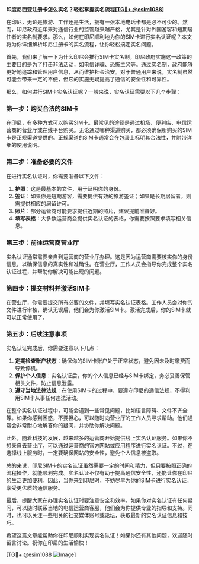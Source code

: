 **印度尼西亚注册卡怎么实名？轻松掌握实名流程[[TG💪+ @esim1088](https://t.me/s/esim1088)]**

在印尼，无论是旅游、工作还是生活，拥有一张本地电话卡都是必不可少的。然而，印尼政府近年来对通信行业的监管越来越严格，尤其是针对外国游客和短期居住者的实名制要求。那么，如何在印尼顺利地为你的SIM卡进行实名认证呢？本文将为你详细解析印尼注册卡的实名流程，让你轻松搞定实名问题。

首先，我们来了解一下为什么印尼会推行SIM卡实名制。印尼政府实施这一政策的主要目的是为了打击非法活动，如电信诈骗、恐怖主义等。通过实名制，政府能够更好地追踪和管理用户信息，从而维护社会治安。对于普通用户来说，实名制虽然可能会带来一定的不便，但它的实施无疑提高了通信的安全性和可靠性。

那么，如何进行SIM卡实名认证呢？一般来说，实名认证需要以下几个步骤：

### 第一步：购买合法的SIM卡

在印尼，有多种方式可以购买SIM卡。最常见的途径是通过机场、便利店、电信运营商的营业厅或在线平台购买。无论通过哪种渠道购买，都必须确保所购买的SIM卡是正规渠道提供的。正规渠道的SIM卡通常会在包装上标明其合法性，并附带详细的使用说明。

### 第二步：准备必要的文件

在进行实名认证时，你需要准备以下文件：

1. **护照**：这是最基本的文件，用于证明你的身份。
2. **签证**：如果你是短期游客，需要提供有效的旅游签证；如果是长期居留者，则需提供相应的居留许可。
3. **照片**：部分运营商可能要求提供近期的照片，建议提前准备好。
4. **填写表格**：大多数运营商会提供实名认证的表格，你需要按照要求填写相关信息。

### 第三步：前往运营商营业厅

实名认证通常需要亲自到运营商的营业厅办理。这是因为运营商需要核实你的身份信息，以确保信息的真实性和准确性。在营业厅，工作人员会指导你完成整个实名认证过程，并帮助你解决可能出现的问题。

### 第四步：提交材料并激活SIM卡

在营业厅，你需要提交所有必要的文件，并填写实名认证表格。工作人员会对你的文件进行审核，确认无误后，他们会为你激活SIM卡。激活完成后，你的SIM卡就可以正常使用了。

### 第五步：后续注意事项

实名认证完成后，你需要注意以下几点：

1. **定期检查账户状态**：确保你的SIM卡账户处于正常状态，避免因未及时缴费而导致停机。
2. **保护个人信息**：实名认证后，你的个人信息已经与SIM卡绑定，务必妥善保管相关文件，防止信息泄露。
3. **遵守当地法律法规**：在使用SIM卡的过程中，要遵守印尼的通信法规，不得利用SIM卡从事任何违法活动。

在整个实名认证过程中，可能会遇到一些常见问题，比如语言障碍、文件不齐全等。如果你感到困惑，不要担心，可以随时向营业厅的工作人员寻求帮助。他们通常会非常耐心地解答你的疑问，并协助你解决问题。

此外，随着科技的发展，越来越多的运营商开始提供线上实名认证服务。如果你不想亲自去营业厅，可以通过运营商的官方网站或应用程序进行实名认证。不过，在选择线上服务时，一定要确保网站的安全性，避免个人信息被盗取。

总的来说，印尼SIM卡的实名认证虽然需要一定的时间和精力，但只要按照正确的流程操作，就能顺利完成。实名认证不仅有助于提高通信安全性，还能让你在印尼的生活更加便利。因此，当你来到印尼时，不妨尽早为你的SIM卡进行实名认证，享受更优质的通信服务。

最后，提醒大家在办理实名认证时要注意安全和效率。如果你对实名认证有任何疑问，可以随时联系当地的电信运营商客服，他们会为你提供专业的指导和支持。同时，也可以关注一些相关的社交媒体账号或论坛，获取最新的实名认证信息和技巧。

希望这篇文章能帮助你在印尼顺利实现实名认证！如果你还有其他问题，欢迎随时留言讨论。祝你在印尼的生活愉快！

[[TG💪+ @esim1088](https://t.me/s/esim1088) ![Image](https://i.postimg.cc/4NQfJmqS/Snipaste-2025-05-13-00-14-12.png)]